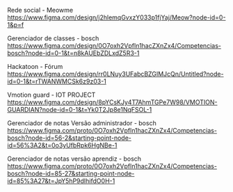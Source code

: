 Rede social - Meowme
https://www.figma.com/design/j2hlemqGvxzY033p1fjYaj/Meow?node-id=0-1&p=f

Gerenciador de classes - bosch
https://www.figma.com/design/0O7oxh2Vpfln1hacZXnZx4/Competencias-bosch?node-id=0-1&t=n8kAUEbZDLxdZ5R3-1

Hackatoon - Fórum
https://www.figma.com/design/rr0LNuy3UFabcBZGIMJcQn/Untitled?node-id=0-1&t=rTWANWMCSk6z9z03-1

Vmotion guard - IOT PROJECT
https://www.figma.com/design/8pYCsKJy4T7AhmTGPe7W98/VMOTION-GUARDIAN?node-id=0-1&t=Yk0T2Jp8e1NqFSOL-1

Gerenciador de notas Versão administrador - bosch
https://www.figma.com/proto/0O7oxh2Vpfln1hacZXnZx4/Competencias-bosch?node-id=56-2&starting-point-node-id=56%3A2&t=0o3yUfbRpk6HgNBe-1

Gerenciador de notas versão aprendiz - bosch
https://www.figma.com/proto/0O7oxh2Vpfln1hacZXnZx4/Competencias-bosch?node-id=85-27&starting-point-node-id=85%3A27&t=JpY5hP9dIhifdO0H-1

